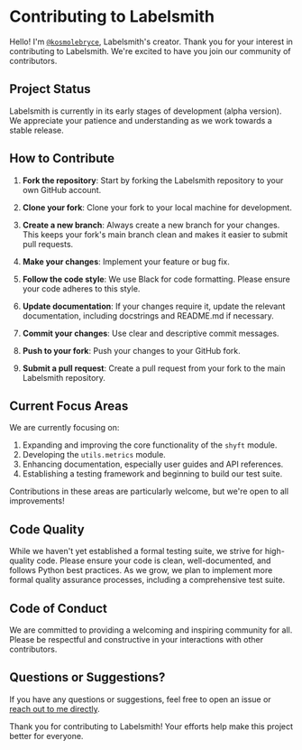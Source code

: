 # Contributing to Labelsmith

Hello! I'm [`@kosmolebryce`](https://github.com/kosmolebryce), Labelsmith's creator. Thank you for your interest in contributing to Labelsmith. We're excited to have you join our community of contributors.

## Project Status

Labelsmith is currently in its early stages of development (alpha version). We appreciate your patience and understanding as we work towards a stable release.

## How to Contribute

1. **Fork the repository**: Start by forking the Labelsmith repository to your own GitHub account.

2. **Clone your fork**: Clone your fork to your local machine for development.

3. **Create a new branch**: Always create a new branch for your changes. This keeps your fork's main branch clean and makes it easier to submit pull requests.

4. **Make your changes**: Implement your feature or bug fix.

5. **Follow the code style**: We use Black for code formatting. Please ensure your code adheres to this style.

6. **Update documentation**: If your changes require it, update the relevant documentation, including docstrings and README.md if necessary.

7. **Commit your changes**: Use clear and descriptive commit messages.

8. **Push to your fork**: Push your changes to your GitHub fork.

9. **Submit a pull request**: Create a pull request from your fork to the main Labelsmith repository.

## Current Focus Areas

We are currently focusing on:

1. Expanding and improving the core functionality of the `shyft` module.
2. Developing the `utils.metrics` module.
3. Enhancing documentation, especially user guides and API references.
4. Establishing a testing framework and beginning to build our test suite.

Contributions in these areas are particularly welcome, but we're open to all improvements!

## Code Quality

While we haven't yet established a formal testing suite, we strive for high-quality code. Please ensure your code is clean, well-documented, and follows Python best practices. As we grow, we plan to implement more formal quality assurance processes, including a comprehensive test suite.

## Code of Conduct

We are committed to providing a welcoming and inspiring community for all. Please be respectful and constructive in your interactions with other contributors.

## Questions or Suggestions?

If you have any questions or suggestions, feel free to open an issue or [reach out to me directly](mailto:k.lebryce@pm.me).

Thank you for contributing to Labelsmith! Your efforts help make this project better for everyone.